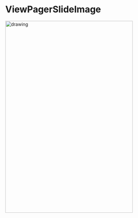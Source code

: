 # ViewPagerSlideImage
<img src="https://github.com/FightJames/blog/blob/master/ViewPagerSlideImage/ImageSlide.jpg" alt="drawing" width="400" height="600"/>
